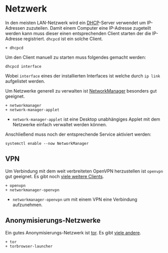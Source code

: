 # Netzwerk

In den meisten LAN-Netzwerk wird ein [DHCP](https://wiki.archlinux.org/index.php/dhcpcd)-Server verwendet um IP-Adressen zuzuteilen. Damit einem Computer eine IP-Adresse zugeteilt werden kann muss dieser einen entsprechenden Client starten der die IP-Adresse registriert. `dhcpcd` ist ein solche Client. 

    + dhcpcd

Um den Client manuell zu starten muss folgendes gemacht werden:

    dhcpcd interface

Wobei `interface` eines der installierten Interfaces ist welche durch `ip link` aufgelistet werden.


Um Netzwerke generell zu verwalten ist [NetworkManager](https://wiki.archlinux.org/index.php/NetworkManager) besonders gut geeignet.

    + networkmanager
    + network-manager-applet
  
* `network-manager-applet` ist eine Desktop unabhängiges Applet mit dem Netzwerke einfach verwaltet werden können.

Anschließend muss noch der entsprechende Service aktiviert werden:

    systemctl enable --now NetworkManager

## VPN 

Um Verbindung mit dem weit verbreiteten OpenVPN herzustellen ist `openvpn` gut geeignet. Es gibt noch [viele weitere Clients](https://wiki.archlinux.org/index.php/list_of_applications#VPN_clients).

    + openvpn
    + networkmanager-openvpn

* `networkmanager-openvpn` um mit einem VPN eine Verbindung aufzunehmen.

## Anonymisierungs-Netzwerke

Ein gutes Anonymisierungs-Netzwerk ist [tor](https://wiki.archlinux.org/index.php/Tor). Es gibt [viele andere](https://wiki.archlinux.org/index.php/list_of_applications#Anonymizing_networks).

    + tor
    + torbrowser-launcher

